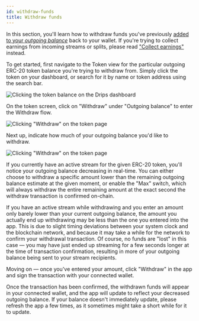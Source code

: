 ```yaml
---
id: withdraw-funds
title: Withdraw funds
---
```


In this section, you'll learn how to withdraw funds you've previously <a href="/docs/the-drips-app/manage-funds/add-funds" target="_blank">added to your *outgoing balance*</a> back to your wallet. If you're trying to collect earnings from incoming streams or splits, please read <a href="/docs/the-drips-app/manage-funds/collect-earnings" target="_blank">"Collect earnings"</a> instead.

To get started, first navigate to the Token view for the particular outgoing ERC-20 token balance you're trying to withdraw from. Simply click the token on your dashboard, or search for it by name or token address using the search bar.

![Clicking the token balance on the Drips dashboard](/img/drips-app/withdraw-funds/1.png)

On the token screen, click on "Withdraw" under "Outgoing balance" to enter the Withdraw flow.

![Clicking "Withdraw" on the token page](/img/drips-app/withdraw-funds/2.png)

Next up, indicate how much of your outgoing balance you'd like to withdraw.

![Clicking "Withdraw" on the token page](/img/drips-app/withdraw-funds/3.png)

If you currently have an active stream for the given ERC-20 token, you'll notice your outgoing balance decreasing in real-time. You can either choose to withdraw a specific amount lower than the remaining outgoing balance estimate at the given moment, or enable the "Max" switch, which will always withdraw the entire remaining amount at the exact second the withdraw transaction is confirmed on-chain.

If you have an active stream while withdrawing and you enter an amount only barely lower than your current outgoing balance, the amount you actually end up withdrawing may be less than the one you entered into the app. This is due to slight timing deviations between your system clock and the blockchain network, and because it may take a while for the network to confirm your withdrawal transaction. Of course, no funds are "lost" in this case — you may have just ended up streaming for a few seconds longer at the time of transaction confirmation, resulting in more of your outgoing balance being sent to your stream recipients.

Moving on — once you've entered your amount, click "Withdraw" in the app and sign the transaction with your connected wallet. 

Once the transaction has been confirmed, the withdrawn funds will appear in your connected wallet, and the app will update to reflect your decreased outgoing balance. If your balance doesn't immediately update, please refresh the app a few times, as it sometimes might take a short while for it to update.

